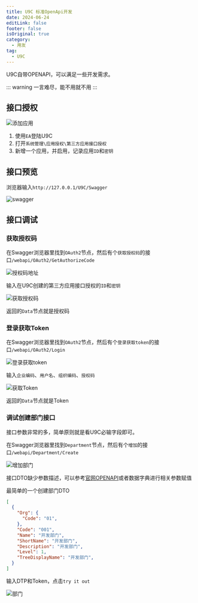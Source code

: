 ```yaml
---
title: U9C 标准OpenApi开发
date: 2024-06-24
editLink: false
footer: false
isOriginal: true
category:
  - 用友
tag:
  - U9C
---
```


U9C自带OPENAPI，可以满足一些开发需求。

::: warning
一言难尽，能不用就不用
:::

## 接口授权

![添加应用](https://image.ilyl.life:8443/yonyou/u9c/interface/openapi/app.png)

1. 使用`EA`登陆U9C
2. 打开`系统管理\应用授权\第三方应用接口授权`
3. 新增一个应用，并启用，记录应用`ID`和`密钥`

## 接口预览

浏览器输入`http://127.0.0.1/U9C/Swagger`

![swagger](https://image.ilyl.life:8443/yonyou/u9c/interface/openapi/swagger.png)

## 接口调试

### 获取授权码

在Swagger浏览器里找到`OAuth2`节点，然后有个`获取授权码`的接口`/webapi/OAuth2/GetAuthorizeCode`

![授权码地址](https://image.ilyl.life:8443/yonyou/u9c/interface/openapi/getauthorizecode-url.png)

输入在U9C创建的第三方应用接口授权的`ID`和`密钥`

![获取授权码](https://image.ilyl.life:8443/yonyou/u9c/interface/openapi/getauthorizecode.png)

返回的`Data`节点就是授权码

### 登录获取Token

在Swagger浏览器里找到`OAuth2`节点，然后有个`登录获取token`的接口`/webapi/OAuth2/Login`

![登录获取token](https://image.ilyl.life:8443/yonyou/u9c/interface/openapi/login-url.png)

输入`企业编码`、`用户名`、`组织编码`、`授权码`

![获取Token](https://image.ilyl.life:8443/yonyou/u9c/interface/openapi/login.png)

返回的`Data`节点就是Token

### 调试创建部门接口

接口参数非常的多，简单原则就是看U9C必输字段即可。

在Swagger浏览器里找到`Department`节点，然后有个`增加`的接口`/webapi/Department/Create`

![增加部门](https://image.ilyl.life:8443/yonyou/u9c/interface/openapi/department-url.png)

接口DTO缺少参数描述，可以参考[官网OPENAPI](https://openapi.yyu9c.com/doc.html#/home)或者数据字典进行相关参数赋值

最简单的一个创建部门DTO

```json
[
  {
    "Org": {
      "Code": "01",
    },
    "Code": "001",
    "Name": "开发部门",
    "ShortName": "开发部门",
    "Description": "开发部门",
    "Level": 1,
    "TreeDisplayName": "开发部门",
  }
]
```

输入DTP和Token，点击`try it out`

![部门](https://image.ilyl.life:8443/yonyou/u9c/interface/openapi/department.png)
